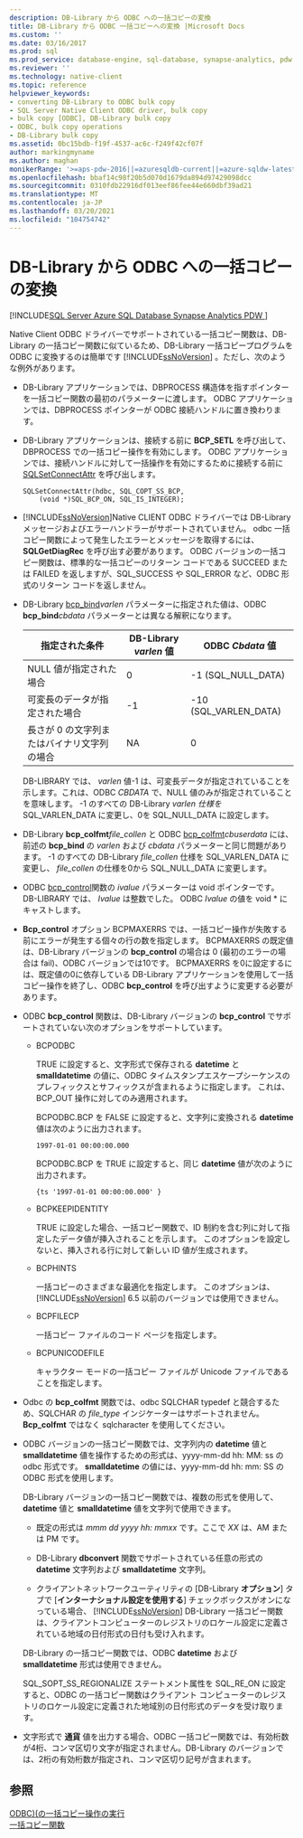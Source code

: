 ```yaml
---
description: DB-Library から ODBC への一括コピーの変換
title: DB-Library から ODBC 一括コピーへの変換 |Microsoft Docs
ms.custom: ''
ms.date: 03/16/2017
ms.prod: sql
ms.prod_service: database-engine, sql-database, synapse-analytics, pdw
ms.reviewer: ''
ms.technology: native-client
ms.topic: reference
helpviewer_keywords:
- converting DB-Library to ODBC bulk copy
- SQL Server Native Client ODBC driver, bulk copy
- bulk copy [ODBC], DB-Library bulk copy
- ODBC, bulk copy operations
- DB-Library bulk copy
ms.assetid: 0bc15bdb-f19f-4537-ac6c-f249f42cf07f
author: markingmyname
ms.author: maghan
monikerRange: '>=aps-pdw-2016||=azuresqldb-current||=azure-sqldw-latest||>=sql-server-2016||>=sql-server-linux-2017||=azuresqldb-mi-current'
ms.openlocfilehash: bbaf14c98f20b5d070d1679da894d97429098dcc
ms.sourcegitcommit: 0310fdb22916df013eef86fee44e660dbf39ad21
ms.translationtype: MT
ms.contentlocale: ja-JP
ms.lasthandoff: 03/20/2021
ms.locfileid: "104754742"
---
```

# <a name="converting-from-db-library-to-odbc-bulk-copy"></a>DB-Library から ODBC への一括コピーの変換
[!INCLUDE[SQL Server Azure SQL Database Synapse Analytics PDW ](../../includes/applies-to-version/sql-asdb-asdbmi-asa-pdw.md)]

  Native Client ODBC ドライバーでサポートされている一括コピー関数は、DB-Library の一括コピー関数に似ているため、DB-Library 一括コピープログラムを ODBC に変換するのは簡単です [!INCLUDE[ssNoVersion](../../includes/ssnoversion-md.md)] 。ただし、次のような例外があります。  
  
-   DB-Library アプリケーションでは、DBPROCESS 構造体を指すポインターを一括コピー関数の最初のパラメーターに渡します。 ODBC アプリケーションでは、DBPROCESS ポインターが ODBC 接続ハンドルに置き換わります。  
  
-   DB-Library アプリケーションは、接続する前に **BCP_SETL** を呼び出して、DBPROCESS での一括コピー操作を有効にします。 ODBC アプリケーションでは、接続ハンドルに対して一括操作を有効にするために接続する前に [SQLSetConnectAttr](../../relational-databases/native-client-odbc-api/sqlsetconnectattr.md) を呼び出します。  
  
    ```  
    SQLSetConnectAttr(hdbc, SQL_COPT_SS_BCP,  
        (void *)SQL_BCP_ON, SQL_IS_INTEGER);  
    ```  
  
-   [!INCLUDE[ssNoVersion](../../includes/ssnoversion-md.md)]Native CLIENT ODBC ドライバーでは DB-Library メッセージおよびエラーハンドラーがサポートされていません。 odbc 一括コピー関数によって発生したエラーとメッセージを取得するには、 **SQLGetDiagRec** を呼び出す必要があります。 ODBC バージョンの一括コピー関数は、標準的な一括コピーのリターン コードである SUCCEED または FAILED を返しますが、SQL_SUCCESS や SQL_ERROR など、ODBC 形式のリターン コードを返しません。  
  
-   DB-Library [bcp_bind](../../relational-databases/native-client-odbc-extensions-bulk-copy-functions/bcp-bind.md)*varlen* パラメーターに指定された値は、ODBC **bcp_bind**_cbdata_ パラメーターとは異なる解釈になります。  
  
    |指定された条件|DB-Library *varlen* 値|ODBC *Cbdata* 値|  
    |-------------------------|--------------------------------|-------------------------|  
    |NULL 値が指定された場合|0|-1 (SQL_NULL_DATA)|  
    |可変長のデータが指定された場合|-1|-10 (SQL_VARLEN_DATA)|  
    |長さが 0 の文字列またはバイナリ文字列の場合|NA|0|  
  
     DB-LIBRARY では、 *varlen* 値-1 は、可変長データが指定されていることを示します。これは、ODBC *CBDATA* で、NULL 値のみが指定されていることを意味します。 -1 のすべての DB-Library *varlen* *仕様を* SQL_VARLEN_DATA に変更し、0を SQL_NULL_DATA に設定します。  
  
-   DB-Library **bcp_colfmt**_file_collen_ と ODBC [bcp_colfmt](../../relational-databases/native-client-odbc-extensions-bulk-copy-functions/bcp-colfmt.md)*cbuserdata* には、前述の **bcp_bind** の _varlen_ および *cbdata* パラメーターと同じ問題があります。 -1 のすべての DB-Library *file_collen* 仕様を SQL_VARLEN_DATA に変更し、 *file_collen* の仕様を0から SQL_NULL_DATA に変更します。  
  
-   ODBC [bcp_control](../../relational-databases/native-client-odbc-extensions-bulk-copy-functions/bcp-control.md)関数の *ivalue* パラメーターは void ポインターです。 DB-LIBRARY では、 *Ivalue* は整数でした。 ODBC *Ivalue* の値を void * にキャストします。  
  
-   **Bcp_control** オプション BCPMAXERRS では、一括コピー操作が失敗する前にエラーが発生する個々の行の数を指定します。 BCPMAXERRS の既定値は、DB-Library バージョンの **bcp_control** の場合は 0 (最初のエラーの場合は fail)、ODBC バージョンでは10です。 BCPMAXERRS を0に設定するには、既定値の0に依存している DB-Library アプリケーションを使用して一括コピー操作を終了し、ODBC **bcp_control** を呼び出すように変更する必要があります。  
  
-   ODBC **bcp_control** 関数は、DB-Library バージョンの **bcp_control** でサポートされていない次のオプションをサポートしています。  
  
    -   BCPODBC  
  
         TRUE に設定すると、文字形式で保存される **datetime** と **smalldatetime** の値に、ODBC タイムスタンプエスケープシーケンスのプレフィックスとサフィックスが含まれるように指定します。 これは、BCP_OUT 操作に対してのみ適用されます。  
  
         BCPODBC.BCP を FALSE に設定すると、文字列に変換される **datetime** 値は次のように出力されます。  
  
        ```  
        1997-01-01 00:00:00.000  
        ```  
  
         BCPODBC.BCP を TRUE に設定すると、同じ **datetime** 値が次のように出力されます。  
  
        ```  
        {ts '1997-01-01 00:00:00.000' }  
        ```  
  
    -   BCPKEEPIDENTITY  
  
         TRUE に設定した場合、一括コピー関数で、ID 制約を含む列に対して指定したデータ値が挿入されることを示します。 このオプションを設定しないと、挿入される行に対して新しい ID 値が生成されます。  
  
    -   BCPHINTS  
  
         一括コピーのさまざまな最適化を指定します。 このオプションは、[!INCLUDE[ssNoVersion](../../includes/ssnoversion-md.md)] 6.5 以前のバージョンでは使用できません。  
  
    -   BCPFILECP  
  
         一括コピー ファイルのコード ページを指定します。  
  
    -   BCPUNICODEFILE  
  
         キャラクター モードの一括コピー ファイルが Unicode ファイルであることを指定します。  
  
-   Odbc の **bcp_colfmt** 関数では、odbc SQLCHAR typedef と競合するため、SQLCHAR の *file_type* インジケーターはサポートされません。 **Bcp_colfmt** ではなく sqlcharacter を使用してください。  
  
-   ODBC バージョンの一括コピー関数では、文字列内の **datetime** 値と **smalldatetime** 値を操作するための形式は、yyyy-mm-dd hh: MM: ss の odbc 形式です。 **smalldatetime** の値には、yyyy-mm-dd hh: mm: SS の ODBC 形式を使用します。  
  
     DB-Library バージョンの一括コピー関数では、複数の形式を使用して、 **datetime** 値と **smalldatetime** 値を文字列で使用できます。  
  
    -   既定の形式は *mmm dd yyyy hh: mmxx* です。ここで *XX* は、AM または PM です。  
  
    -   DB-Library **dbconvert** 関数でサポートされている任意の形式の **datetime** 文字列および **smalldatetime** 文字列。  
  
    -   クライアントネットワークユーティリティの [DB-Library **オプション**] タブで [**インターナショナル設定を使用する**] チェックボックスがオンになっている場合、 [!INCLUDE[ssNoVersion](../../includes/ssnoversion-md.md)] DB-Library 一括コピー関数は、クライアントコンピューターのレジストリのロケール設定に定義されている地域の日付形式の日付も受け入れます。  
  
     DB-Library の一括コピー関数では、ODBC **datetime** および **smalldatetime** 形式は使用できません。  
  
     SQL_SOPT_SS_REGIONALIZE ステートメント属性を SQL_RE_ON に設定すると、ODBC の一括コピー関数はクライアント コンピューターのレジストリのロケール設定に定義された地域別の日付形式のデータを受け取ります。  
  
-   文字形式で **通貨** 値を出力する場合、ODBC 一括コピー関数では、有効桁数が4桁、コンマ区切り文字が指定されません。DB-Library のバージョンでは、2桁の有効桁数が指定され、コンマ区切り記号が含まれます。  
  
## <a name="see-also"></a>参照  
 [ODBC&#41;&#40;の一括コピー操作の実行 ](../../relational-databases/native-client-odbc-bulk-copy-operations/performing-bulk-copy-operations-odbc.md)   
 [一括コピー関数](../../relational-databases/native-client-odbc-extensions-bulk-copy-functions/sql-server-driver-extensions-bulk-copy-functions.md)  
  
  

